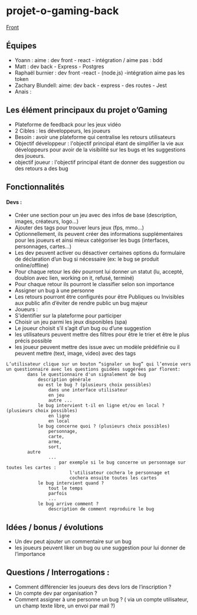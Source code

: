 # projet-o-gaming-back
[Front](https://github.com/O-Clock-Watt/projet-o-gaming-front)

## Équipes
- Yoann : aime : dev front - react - intégration / aime pas : bdd
- Matt : dev back - Express - Postgres
- Raphaël burnier : dev front -react - (node.js)  -intégration aime pas les token
- Zachary Blundell:  aime: dev back - express -  des routes  - Jest 
- Anais : 

## Les élément principaux du projet o’Gaming
- Plateforme de feedback pour les jeux vidéo
- 2 Cibles : les développeurs, les joueurs
- Besoin : avoir une plateforme qui centralise les retours utilisateurs
- Objectif développeur : l'objectif principal étant de simplifier la vie aux développeurs pour avoir de la visibilité sur les bugs et les suggestions des joueurs.
- objectif joueur :  l'objectif principal étant de donner des suggestion ou des retours a des bug 


## Fonctionnalités 
#### Devs :
- Créer une section pour un jeu avec des infos de base (description, images, créateurs, logo…)
- Ajouter des tags pour trouver leurs jeux (fps, mmo…)
- Optionnellement, ils peuvent créer des informations supplémentaires pour les joueurs et ainsi mieux catégoriser les bugs (interfaces, personnages, cartes…)
- Les dev peuvent activer ou désactiver certaines options du formulaire de déclaration d’un bug si nécessaire (ex: le bug se produit online/offline)
- Pour chaque retour les dév pourront lui donner un statut (lu, accepté, doublon avec lien, working on it, refusé, terminé)
- Pour chaque retour ils pourront le classifier selon son importance
- Assigner un bug à une personne
- Les retours pourront être configurés pour être Publiques ou Invisibles aux public afin d’éviter de rendre public un bug majeur
- Joueurs :
- S'identifier sur la plateforme pour participer
- Choisir un jeu parmi les jeux disponibles (spa)
- Le joueur choisit s’il s’agit d’un bug ou d’une suggestion
- les utilisateurs peuvent mettre des filtres pour être le trier et être le plus précis possible
- les joueur peuvent mettre des issue avec un modèle prédéfinie ou il peuvent mettre (text, image, video) avec des tags
```
L’utilisateur clique sur un bouton “signaler un bug” qui l’envoie vers un questionnaire avec les questions guidées suggérées par florent:
    	dans le questionnaire d'un signalement de bug
        	description générale
        	ou est le bug ? (plusieurs choix possibles)
            	dans une interface utilisateur
            	en jeu
            	autre ...
        	le bug intervient t-il en ligne et/ou en local ? (plusieurs choix possibles)
            	en ligne
            	en local
        	le bug concerne quoi ? (plusieurs choix possibles)
            	personnage,
            	carte,
            	arme,
            	sort,
		autre
            	...
                	par exemple si le bug concerne un personnage sur toutes les cartes :
                    	l'utilisateur cochera le personnage et
                    	cochera ensuite toutes les cartes
        	le bug intervient quand ?
            	tout le temps
            	parfois
            	...
        	le bug arrive comment ?
            	description de comment reproduire le bug
```
## Idées / bonus / évolutions
- Un dev peut ajouter un commentaire sur un bug
- les joueurs peuvent liker un bug ou une suggestion pour lui donner de l’importance

## Questions / Interrogations :
- Comment différencier les joueurs des devs lors de l’inscription ? 
- Un compte dev par organisation ? 
- Comment assigner à une personne un bug ? ( via un compte utilisateur, un champ texte libre, un envoi par mail ?)
